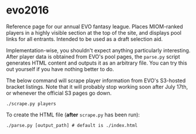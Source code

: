 # evo2016
Reference page for our annual EVO fantasy league. Places MIOM-ranked players in a highly visible section at the top of the site, and displays pool links for all entrants. Intended to be used as a draft selection aid.

Implementation-wise, you shouldn't expect anything particularly interesting. After player data is obtained from EVO's pool pages, the `parse.py` script generates HTML content and outputs it as an arbitrary file. You can try this out yourself if you have nothing better to do.

The below command will scrape player information from EVO's S3-hosted bracket listings. Note that it will probably stop working soon after July 17th, or whenever the official S3 pages go down.
```
./scrape.py players
```

To create the HTML file (**after** `scrape.py` has been run):
```
./parse.py [output_path] # default is ./index.html
```
